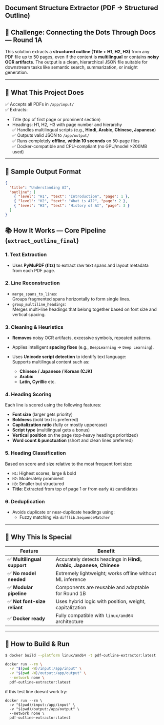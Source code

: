 ## Document Structure Extractor (PDF → Structured Outline)

## 🚀 Challenge: Connecting the Dots Through Docs — Round 1A

This solution extracts a **structured outline (Title + H1, H2, H3)** from any PDF file up to 50 pages, even if the content is **multilingual** or contains **noisy OCR artifacts**. The output is a clean, hierarchical JSON file suitable for downstream tasks like semantic search, summarization, or insight generation.

---

## 🧩 What This Project Does

✅ Accepts all PDFs in `/app/input/`  
✅ Extracts:  
- Title (top of first page or prominent section)
- Headings: H1, H2, H3 with page number and hierarchy  
✅ Handles multilingual scripts (e.g., **Hindi, Arabic, Chinese, Japanese**)  
✅ Outputs valid JSON to `/app/output/`  
✅ Runs completely **offline**, **within 10 seconds** on 50-page files  
✅ Docker-compatible and CPU-compliant (no GPU/model >200MB used)

---

## 📁 Sample Output Format

```json
{
  "title": "Understanding AI",
  "outline": [
    { "level": "H1", "text": "Introduction", "page": 1 },
    { "level": "H2", "text": "What is AI?", "page": 2 },
    { "level": "H3", "text": "History of AI", "page": 3 }
  ]
}
```
## 📚 How It Works — Core Pipeline (`extract_outline_final`)

### 1. Text Extraction
- Uses **PyMuPDF (fitz)** to extract raw text spans and layout metadata from each PDF page.

### 2. Line Reconstruction
- `merge_spans_to_lines`:  
   Groups fragmented spans horizontally to form single lines.
- `group_multiline_headings`:  
   Merges multi-line headings that belong together based on font size and vertical spacing.

### 3. Cleaning & Heuristics
- **Removes** noisy OCR artifacts, excessive symbols, repeated patterns.
- Applies intelligent **spacing fixes** (e.g., `DeepLearning` → `Deep Learning`).
- Uses **Unicode script detection** to identify text language:  
  Supports multilingual content such as:

  - **Chinese / Japanese / Korean (CJK)**
  - **Arabic**
  - **Latin, Cyrillic** etc.

### 4. Heading Scoring
Each line is scored using the following features:
- **Font size** (larger gets priority)
- **Boldness** (bold text is preferred)
- **Capitalization ratio** (fully or mostly uppercase)
- **Script type** (multilingual gets a bonus)
- **Vertical position** on the page (top-heavy headings prioritized)
- **Word count & punctuation** (short and clean lines preferred)

### 5. Heading Classification
Based on score and size relative to the most frequent font size:
- `H1`: Highest scores, large & bold
- `H2`: Moderately prominent
- `H3`: Smaller but structured
- **Title**: Extracted from top of page 1 or from early `H1` candidates

### 6. Deduplication
- Avoids duplicate or near-duplicate headings using:
  - Fuzzy matching via `difflib.SequenceMatcher`

---

## 🧠 Why This Is Special

| Feature                         | Benefit |
|--------------------------------|---------|
| ✅ **Multilingual support**     | Accurately detects headings in **Hindi, Arabic, Japanese, Chinese** |
| ✅ **No model needed**          | Extremely lightweight; works offline without ML inference |
| ✅ **Modular pipeline**         | Components are reusable and adaptable for Round 1B |
| ✅ **Not font-size reliant**    | Uses hybrid logic with position, weight, capitalization |
| ✅ **Docker ready**             | Fully compatible with `linux/amd64` architecture |

---
## 🐳 How to Build & Run 

```bash
$ docker build --platform linux/amd64 -t pdf-outline-extractor:latest .
```

```bash
docker run --rm \
  -v "$(pwd -W)/input:/app/input" \
  -v "$(pwd -W)/output:/app/output" \
  --network none \
  pdf-outline-extractor:latest
```
if this test line doesnt work try:
```
docker run --rm \
  -v "$(pwd)/input:/app/input" \
  -v "$(pwd)/output:/app/output" \
  --network none \
  pdf-outline-extractor:latest
```

